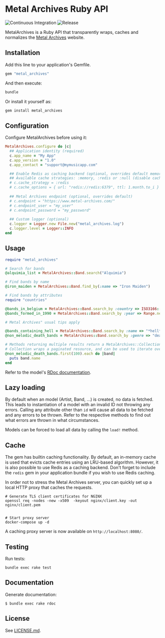 # Metal Archives Ruby API

![Continuous Integration](https://github.com/floriandejonckheere/metal_archives/workflows/Continuous%20Integration/badge.svg)
![Release](https://img.shields.io/github/v/release/floriandejonckheere/metal_archives?label=Latest%20release)


MetalArchives is a Ruby API that transparently wraps, caches and normalizes the [Metal Archives](https://www.metal-archives.com) website.

## Installation

Add this line to your application's Gemfile.

```ruby
gem "metal_archives"
```

And then execute:

```sh
bundle
```

Or install it yourself as:

```sh
gem install metal_archives
```

## Configuration

Configure MetalArchives before using it:

```ruby
MetalArchives.configure do |c|
  ## Application identity (required)
  c.app_name = "My App"
  c.app_version = "1.0"
  c.app_contact = "support@mymusicapp.com"

  ## Enable Redis as caching backend (optional, overrides default memory cache)
  ## Available cache strategies: :memory, :redis or :null (disable caching)
  # c.cache_strategy = :redis
  # c.cache_options = { url: "redis://redis:6379", ttl: 1.month.to_i }
  
  ## Metal Archives endpoint (optional, overrides default)
  # c.endpoint = "https://www.metal-archives.com/"
  # c.endpoint_user = "my_user"
  # c.endpoint_password = "my_password"
  
  ## Custom logger (optional)
  c.logger = Logger.new File.new("metal_archives.log")
  c.logger.level = Logger::INFO
end
```

## Usage

```ruby
require "metal_archives"

# Search for bands
@alquimia_list = MetalArchives::Band.search("Alquimia")

# Find bands by name
@iron_maiden = MetalArchives::Band.find_by(:name => "Iron Maiden")

# Find bands by attributes
require "countries"

@bands_in_belgium = MetalArchives::Band.search_by :country => ISO3166::Country["BE"]
@bands_formed_in_1990 = MetalArchives::Band.search_by :year => Range.new(Date.new(1990))

# Metal Archives" usual tips apply

@bands_containing_hell = MetalArchives::Band.search_by :name => "*hell*"
@non_melodic_death_bands = MetalArchives::Band.search_by :genre => "death -melodic"

# Methods returning multiple results return a MetalArchives::Collection.
# Collection wraps a paginated resource, and can be used to iterate over huge queries.
@non_melodic_death_bands.first(100).each do |band|
  puts band.name
end
```

Refer to the model's [RDoc documentation](https://floriandejonckheere.github.io/metal_archives/html/).

## Lazy loading

By default when an model (Artist, Band, ...) is created, no data is fetched. 
This leads to instantiation of a model with an invalid ID not throwing any errors. 
Calling any attribute other than `id` will cause all data to be fetched and any errors to be thrown. 
Refer to the respective methods to find out what errors are thrown in what circumstances.

Models can be forced to load all data by calling the `load!` method.  

## Cache

The gem has builtin caching functionality.
By default, an in-memory cache is used that evicts cache entries using an LRU-based algorithm.
However, it is also possible to use Redis as a caching backend.
Don't forget to include the `redis` gem in your application bundle if you wish to use Redis caching.

In order not to stress the Metal Archives server, you can quickly set up a local HTTP proxy that caches the requests.

```
# Generate TLS client certificates for NGINX
openssl req -nodes -new -x509  -keyout nginx/client.key -out nginx/client.pem


# Start proxy server
docker-compose up -d
```

A caching proxy server is now available on `http://localhost:8080/`.

## Testing

Run tests:

```
bundle exec rake test
```

## Documentation

Generate documentation:

```
$ bundle exec rake rdoc
```

## License

See [LICENSE.md](LICENSE.md).
